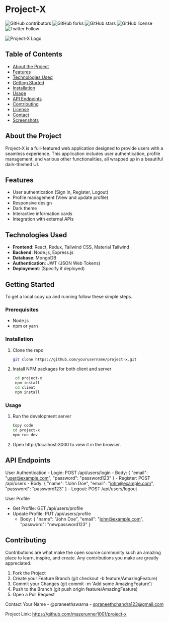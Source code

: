 # Project-X

![GitHub contributors](https://img.shields.io/github/contributors/mazerunner/project-x)
![GitHub forks](https://img.shields.io/github/forks/mazerunner/project-x)
![GitHub stars](https://img.shields.io/github/stars/mazerunner/project-x)
![GitHub license](https://img.shields.io/github/license/mazerunner/project-x)
![Twitter Follow](https://[img.shields.io/twitter/follow/your_twitter?style=social](https://x.com/praneethswarna))

![Project-X Logo](https://via.placeholder.com/150)

## Table of Contents

- [About the Project](#about-the-project)
- [Features](#features)
- [Technologies Used](#technologies-used)
- [Getting Started](#getting-started)
- [Installation](#installation)
- [Usage](#usage)
- [API Endpoints](#api-endpoints)
- [Contributing](#contributing)
- [License](#license)
- [Contact](#contact)
- [Screenshots](#screenshots)

## About the Project

Project-X is a full-featured web application designed to provide users with a seamless experience. This application includes user authentication, profile management, and various other functionalities, all wrapped up in a beautiful dark-themed UI.

## Features

- User authentication (Sign In, Register, Logout)
- Profile management (View and update profile)
- Responsive design
- Dark theme
- Interactive information cards
- Integration with external APIs

## Technologies Used

- **Frontend**: React, Redux, Tailwind CSS, Material Tailwind
- **Backend**: Node.js, Express.js
- **Database**: MongoDB
- **Authentication**: JWT (JSON Web Tokens)
- **Deployment**: (Specify if deployed)

## Getting Started

To get a local copy up and running follow these simple steps.

### Prerequisites

- Node.js
- npm or yarn

### Installation

1. Clone the repo
   ```sh
   git clone https://github.com/yourusername/project-x.git
2. Install NPM packages for both client and server
   ```sh
    cd project-x
    npm install
    cd client
    npm install

### Usage

1. Run the development server
    ```sh
    Copy code
    cd project-x
    npm run dev
2. Open http://localhost:3000 to view it in the browser.

## API Endpoints

User Authentication
    - Login: POST /api/users/login
        - Body: { "email": "user@example.com", "password": "password123" }
    - Register: POST /api/users
        - Body: { "name": "John Doe", "email": "john@example.com", "password": "password123" }
    - Logout: POST /api/users/logout
    
User Profile
- Get Profile: GET /api/users/profile
- Update Profile: PUT /api/users/profile
    - Body: { "name": "John Doe", "email": "john@example.com", "password": "newpassword123" }

## Contributing

Contributions are what make the open source community such an amazing place to learn, inspire, and create. Any contributions you make are greatly appreciated.

1. Fork the Project
2. Create your Feature Branch (git checkout -b feature/AmazingFeature)
3. Commit your Changes (git commit -m 'Add some AmazingFeature')
4. Push to the Branch (git push origin feature/AmazingFeature)
5. Open a Pull Request

Contact
Your Name - @praneethswarna - spraneethchandra123@gmail.com

Project Link: https://github.com/mazerunner1001/project-x
